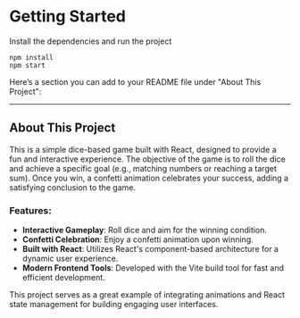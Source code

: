 # Getting Started
Install the dependencies and run the project
```
npm install
npm start
```

Here’s a section you can add to your README file under "About This Project":

---

## About This Project

This is a simple dice-based game built with React, designed to provide a fun and interactive experience. The objective of the game is to roll the dice and achieve a specific goal (e.g., matching numbers or reaching a target sum). Once you win, a confetti animation celebrates your success, adding a satisfying conclusion to the game.

### Features:
- **Interactive Gameplay**: Roll dice and aim for the winning condition.
- **Confetti Celebration**: Enjoy a confetti animation upon winning.
- **Built with React**: Utilizes React's component-based architecture for a dynamic user experience.
- **Modern Frontend Tools**: Developed with the Vite build tool for fast and efficient development.

This project serves as a great example of integrating animations and React state management for building engaging user interfaces.